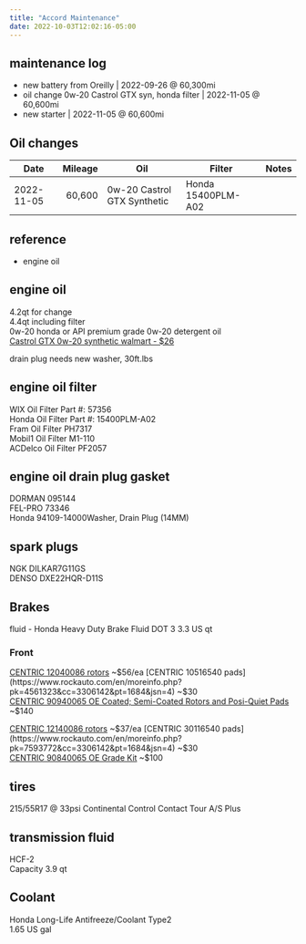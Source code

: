```yaml
---
title: "Accord Maintenance"
date: 2022-10-03T12:02:16-05:00
---
```


## maintenance log
- new battery from Oreilly | 2022-09-26 @ 60,300mi
- oil change 0w-20 Castrol GTX syn, honda filter | 2022-11-05 @ 60,600mi
- new starter | 2022-11-05 @ 60,600mi

## Oil changes
Date | Mileage | Oil | Filter | Notes
---|---:|---|---|---
2022-11-05 | 60,600 | 0w-20 Castrol GTX Synthetic | Honda 15400PLM-A02| 

## reference
- engine oil 

## engine oil
4.2qt for change  
4.4qt including filter  
0w-20 honda or API premium grade 0w-20 detergent oil  
[Castrol GTX 0w-20 synthetic walmart - $26](https://www.walmart.com/ip/Castrol-GTX-Full-Synthetic-0W-20-Motor-Oil-5-Quarts/642506040)    

drain plug needs new washer, 30ft.lbs  

## engine oil filter
WIX Oil Filter Part #: 57356  
Honda Oil Filter Part #: 15400PLM-A02  
Fram Oil Filter PH7317  
Mobil1 Oil Filter M1-110  
ACDelco Oil Filter PF2057  

## engine oil drain plug gasket
DORMAN 095144  
FEL-PRO 73346  
Honda 94109-14000Washer, Drain Plug (14MM)  

## spark plugs
NGK DILKAR7G11GS  
DENSO DXE22HQR-D11S  

## Brakes
fluid - Honda Heavy Duty Brake Fluid DOT 3 3.3 US qt 

### Front
[CENTRIC 12040086 rotors](https://www.rockauto.com/en/moreinfo.php?pk=4909821&cc=3306142&pt=1896&jsn=2) ~$56/ea  
[CENTRIC 10516540 pads](https://www.rockauto.com/en/moreinfo.php?pk=4561323&cc=3306142&pt=1684&jsn=4) ~$30  
[CENTRIC 90940065 OE Coated; Semi-Coated Rotors and Posi-Quiet Pads](https://www.rockauto.com/en/moreinfo.php?pk=8272696&cc=3306142&pt=13824) ~$140  

[CENTRIC 12140086 rotors](https://www.rockauto.com/en/moreinfo.php?pk=5438628&cc=3306142&pt=1896&jsn=2) ~$37/ea  
[CENTRIC 30116540 pads](https://www.rockauto.com/en/moreinfo.php?pk=7593772&cc=3306142&pt=1684&jsn=4) ~$30  
[CENTRIC 90840065 OE Grade Kit](https://www.rockauto.com/en/moreinfo.php?pk=11339089&cc=3306142&pt=13824&jsn=353) ~$100  

## tires
215/55R17 @ 33psi
Continental Control Contact Tour A/S Plus

## transmission fluid
HCF-2  
Capacity 3.9 qt

## Coolant
Honda Long-Life Antifreeze/Coolant Type2  
1.65 US gal